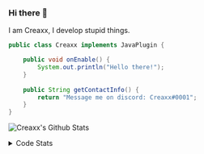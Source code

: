 ### Hi there 👋

I am Creaxx, I develop stupid things. 

```java
public class Creaxx implements JavaPlugin {

    public void onEnable() {
        System.out.println("Hello there!");
    }
    
    public String getContactInfo() {
        return "Message me on discord: Creaxx#0001";
    }
}
```

![Creaxx's Github Stats](https://github-readme-stats.vercel.app/api?username=CreaxxOG&show_icons=true&theme=dark&count_private=true)

<details>
  <summary>Code Stats</summary>

<!--START_SECTION:waka-->
![Code Time](http://img.shields.io/badge/Code%20Time-910%20hrs%2047%20mins-blue)

![Lines of code](https://img.shields.io/badge/From%20Hello%20World%20I%27ve%20Written-2%20Thousand%20lines%20of%20code-blue)

**🐱 My GitHub Data** 

> 🏆 604 Contributions in the Year 2022
 > 
> 📦 227.2 kB Used in GitHub's Storage 
 > 
> 🚫 Not Opted to Hire
 > 
> 📜 3 Public Repositories 
 > 
> 🔑 2 Private Repositories  
 > 
**I'm a Night 🦉** 

```text
🌞 Morning    15 commits     █░░░░░░░░░░░░░░░░░░░░░░░░   3.83% 
🌆 Daytime    180 commits    ███████████░░░░░░░░░░░░░░   45.92% 
🌃 Evening    177 commits    ███████████░░░░░░░░░░░░░░   45.15% 
🌙 Night      20 commits     █░░░░░░░░░░░░░░░░░░░░░░░░   5.1%

```
📅 **I'm Most Productive on Tuesday** 

```text
Monday       51 commits     ███░░░░░░░░░░░░░░░░░░░░░░   13.01% 
Tuesday      69 commits     ████░░░░░░░░░░░░░░░░░░░░░   17.6% 
Wednesday    69 commits     ████░░░░░░░░░░░░░░░░░░░░░   17.6% 
Thursday     51 commits     ███░░░░░░░░░░░░░░░░░░░░░░   13.01% 
Friday       47 commits     ███░░░░░░░░░░░░░░░░░░░░░░   11.99% 
Saturday     49 commits     ███░░░░░░░░░░░░░░░░░░░░░░   12.5% 
Sunday       56 commits     ███░░░░░░░░░░░░░░░░░░░░░░   14.29%

```


📊 **This Week I Spent My Time On** 

```text
💬 Programming Languages: 
Java                     2 hrs 44 mins       ███████████████░░░░░░░░░░   62.11% 
Kotlin                   58 mins             █████░░░░░░░░░░░░░░░░░░░░   22.19% 
TypeScript               10 mins             █░░░░░░░░░░░░░░░░░░░░░░░░   4.14% 
YAML                     10 mins             █░░░░░░░░░░░░░░░░░░░░░░░░   3.98% 
GitIgnore file           7 mins              ░░░░░░░░░░░░░░░░░░░░░░░░░   2.73%

🔥 Editors: 
IntelliJ                 4 hrs 25 mins       █████████████████████████   100.0%

```

**I Mostly Code in Java** 

```text
Java                     6 repos             ██████████████████░░░░░░░   75.0% 
EJS                      1 repo              ███░░░░░░░░░░░░░░░░░░░░░░   12.5% 
Kotlin                   1 repo              ███░░░░░░░░░░░░░░░░░░░░░░   12.5%

```



 Last Updated on 06/10/2022 02:15:13 UTC
<!--END_SECTION:waka-->
</details>
